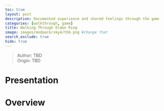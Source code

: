 ```yaml
---
toc: true
layout: post
description: Documented experience and shared feelings through the game.
categories: [walkthrough, game]
title: Walking Through Elden Ring
image: images/modpack/sky4/thb.png #change that
search_exclude: true
hide: true
---
```

>Author: TBD  
Origin: TBD

# Presentation


# Overview


<script src="https://utteranc.es/client.js"
        repo="orian34/travelogues"
        issue-term="title"
        label="Comment"
        theme="github-dark"
        crossorigin="anonymous"
        async>
</script>
